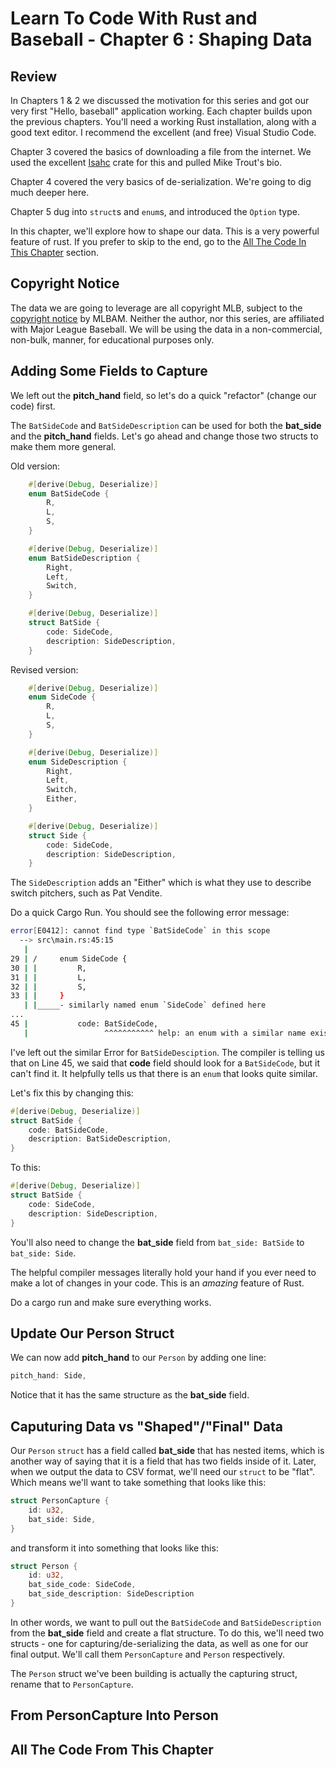 # Learn To Code With Rust and Baseball - Chapter 6 : Shaping Data

## Review

In Chapters 1 & 2 we discussed the motivation for this series and got our very first "Hello, baseball" application working. Each chapter builds upon the previous chapters. You'll need a working Rust installation, along with a good text editor. I recommend the excellent (and free) Visual Studio Code.

Chapter 3 covered the basics of downloading a file from the internet. We used the excellent [Isahc](https://crates.io/crates/isahc) crate for this and pulled Mike Trout's bio.

Chapter 4 covered the very basics of de-serialization. We're going to dig much deeper here.

Chapter 5 dug into `struct`s and `enum`s, and introduced the `Option` type.

In this chapter, we'll explore how to shape our data. This is a very powerful feature of rust. If you prefer to skip to the end, go to the [All The Code In This Chapter](#all-the-code-from-this-chapter) section.

## Copyright Notice

The data we are going to leverage are all copyright MLB, subject to the [copyright notice](http://gdx.mlb.com/components/copyright.txt) by MLBAM. Neither the author, nor this series, are affiliated with Major League Baseball. We will be using the data in a non-commercial, non-bulk, manner, for educational purposes only.

## Adding Some Fields to Capture

We left out the **pitch_hand** field, so let's do a quick "refactor" (change our code) first.

The `BatSideCode` and `BatSideDescription` can be used for both the **bat_side** and the **pitch_hand** fields. Let's go ahead and change those two structs to make them more general.

Old version:

```rust
    #[derive(Debug, Deserialize)]
    enum BatSideCode {
        R,
        L,
        S,
    }

    #[derive(Debug, Deserialize)]
    enum BatSideDescription {
        Right,
        Left,
        Switch,
    }

    #[derive(Debug, Deserialize)]
    struct BatSide {
        code: SideCode,
        description: SideDescription,
    }
```

Revised version:

```rust
    #[derive(Debug, Deserialize)]
    enum SideCode {
        R,
        L,
        S,
    }

    #[derive(Debug, Deserialize)]
    enum SideDescription {
        Right,
        Left,
        Switch,
        Either,
    }

    #[derive(Debug, Deserialize)]
    struct Side {
        code: SideCode,
        description: SideDescription,
    }
```

The ```SideDescription``` adds an "Either" which is what they use to describe switch pitchers, such as Pat Vendite.

Do a quick Cargo Run. You should see the following error message:

```bash
error[E0412]: cannot find type `BatSideCode` in this scope
  --> src\main.rs:45:15
   |
29 | /     enum SideCode {
30 | |         R,
31 | |         L,
32 | |         S,
33 | |     }
   | |_____- similarly named enum `SideCode` defined here
...
45 |           code: BatSideCode,
   |                 ^^^^^^^^^^^ help: an enum with a similar name exists: `SideCode`
```

I've left out the similar Error for `BatSideDesciption`. The compiler is telling us that on Line 45, we said that **code** field should look for a `BatSideCode`, but it can't find it. It helpfully tells us that there is an `enum` that looks quite similar.

Let's fix this by changing this:

```rust
#[derive(Debug, Deserialize)]
struct BatSide {
    code: BatSideCode,
    description: BatSideDescription,
}
```

To this:

```rust
#[derive(Debug, Deserialize)]
struct BatSide {
    code: SideCode,
    description: SideDescription,
}
```

You'll also need to change the **bat_side** field from `bat_side: BatSide` to `bat_side: Side`.

The helpful compiler messages literally hold your hand if you ever need to make a lot of changes in your code. This is an *amazing* feature of Rust.

Do a cargo run and make sure everything works.

## Update Our Person Struct

We can now add **pitch_hand** to our `Person` by adding one line:

```rust
pitch_hand: Side,
```

Notice that it has the same structure as the **bat_side** field.

## Caputuring Data vs "Shaped"/"Final" Data

Our `Person` `struct` has a field called **bat_side** that has nested items, which is another way of saying that it is a field that has two fields inside of it. Later, when we output the data to CSV format, we'll need our `struct` to be "flat". Which means we'll want to take something that looks like this:

```rust
struct PersonCapture {
    id: u32,
    bat_side: Side,
}
```

and transform it into something that looks like this:

```rust
struct Person {
    id: u32,
    bat_side_code: SideCode,
    bat_side_description: SideDescription
}
```

In other words, we want to pull out the `BatSideCode` and `BatSideDescription` from the **bat_side** field and create a flat structure. To do this, we'll need two structs - one for capturing/de-serializing the data, as well as one for our final output. We'll call them `PersonCapture` and `Person` respectively.

The `Person` struct we've been building is actually the capturing struct, rename that to `PersonCapture`.

## From PersonCapture Into Person


## All The Code From This Chapter
